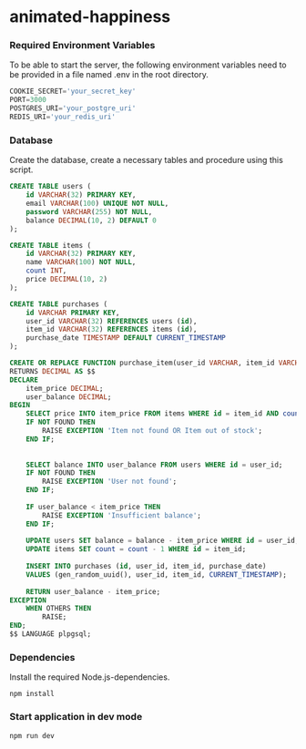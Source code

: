 # animated-happiness

### Required Environment Variables

To be able to start the server, the following environment variables need to be provided in a file named .env in the root directory.

```javascript
COOKIE_SECRET='your_secret_key'
PORT=3000
POSTGRES_URI='your_postgre_uri'
REDIS_URI='your_redis_uri'
```

### Database

Create the database, create a necessary tables and procedure using this script.

```sql
CREATE TABLE users (
    id VARCHAR(32) PRIMARY KEY,
    email VARCHAR(100) UNIQUE NOT NULL,
    password VARCHAR(255) NOT NULL,
    balance DECIMAL(10, 2) DEFAULT 0
);

CREATE TABLE items (
    id VARCHAR(32) PRIMARY KEY,
    name VARCHAR(100) NOT NULL,
    count INT,
    price DECIMAL(10, 2)
);

CREATE TABLE purchases (
    id VARCHAR PRIMARY KEY,
    user_id VARCHAR(32) REFERENCES users (id),
    item_id VARCHAR(32) REFERENCES items (id),
    purchase_date TIMESTAMP DEFAULT CURRENT_TIMESTAMP
);

CREATE OR REPLACE FUNCTION purchase_item(user_id VARCHAR, item_id VARCHAR)
RETURNS DECIMAL AS $$
DECLARE
    item_price DECIMAL;
    user_balance DECIMAL;
BEGIN
    SELECT price INTO item_price FROM items WHERE id = item_id AND count > 0;
    IF NOT FOUND THEN
        RAISE EXCEPTION 'Item not found OR Item out of stock';
    END IF;
   
    
    SELECT balance INTO user_balance FROM users WHERE id = user_id;
    IF NOT FOUND THEN
        RAISE EXCEPTION 'User not found';
    END IF;
    
    IF user_balance < item_price THEN
        RAISE EXCEPTION 'Insufficient balance';
    END IF;
    
    UPDATE users SET balance = balance - item_price WHERE id = user_id;
  	UPDATE items SET count = count - 1 WHERE id = item_id;
    
    INSERT INTO purchases (id, user_id, item_id, purchase_date)
    VALUES (gen_random_uuid(), user_id, item_id, CURRENT_TIMESTAMP);
     
    RETURN user_balance - item_price;
EXCEPTION
    WHEN OTHERS THEN
        RAISE;
END;
$$ LANGUAGE plpgsql;
```

### Dependencies

Install the required Node.js-dependencies.

```
npm install
```


### Start application in dev mode
```
npm run dev
```
